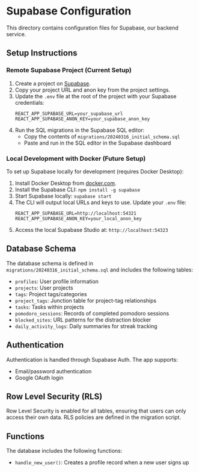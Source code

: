 # Supabase Configuration

This directory contains configuration files for Supabase, our backend service.

## Setup Instructions

### Remote Supabase Project (Current Setup)

1. Create a project on [Supabase](https://supabase.com).
2. Copy your project URL and anon key from the project settings.
3. Update the `.env` file at the root of the project with your Supabase credentials:
   ```
   REACT_APP_SUPABASE_URL=your_supabase_url
   REACT_APP_SUPABASE_ANON_KEY=your_supabase_anon_key
   ```
4. Run the SQL migrations in the Supabase SQL editor:
   - Copy the contents of `migrations/20240316_initial_schema.sql`
   - Paste and run in the SQL editor in the Supabase dashboard

### Local Development with Docker (Future Setup)

To set up Supabase locally for development (requires Docker Desktop):

1. Install Docker Desktop from [docker.com](https://www.docker.com/products/docker-desktop/).
2. Install the Supabase CLI: `npm install -g supabase`
3. Start Supabase locally: `supabase start`
4. The CLI will output local URLs and keys to use. Update your `.env` file:
   ```
   REACT_APP_SUPABASE_URL=http://localhost:54321
   REACT_APP_SUPABASE_ANON_KEY=your_local_anon_key
   ```
5. Access the local Supabase Studio at: `http://localhost:54323`

## Database Schema

The database schema is defined in `migrations/20240316_initial_schema.sql` and includes the following tables:

- `profiles`: User profile information
- `projects`: User projects
- `tags`: Project tags/categories
- `project_tags`: Junction table for project-tag relationships
- `tasks`: Tasks within projects
- `pomodoro_sessions`: Records of completed pomodoro sessions
- `blocked_sites`: URL patterns for the distraction blocker
- `daily_activity_logs`: Daily summaries for streak tracking

## Authentication

Authentication is handled through Supabase Auth. The app supports:

- Email/password authentication
- Google OAuth login

## Row Level Security (RLS)

Row Level Security is enabled for all tables, ensuring that users can only access their own data. RLS policies are defined in the migration script.

## Functions

The database includes the following functions:

- `handle_new_user()`: Creates a profile record when a new user signs up 
